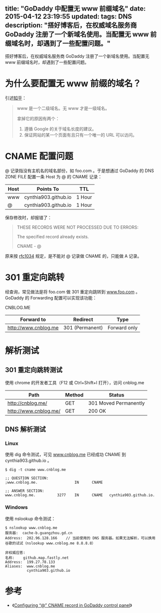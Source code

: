 title: "GoDaddy 中配置无 www 前缀域名"
date: 2015-04-12 23:19:55
updated: 
tags: DNS
description: "搭好博客后，在权威域名服务商 GoDaddy 注册了一个新域名使用。当配置无 www 前缀域名时，却遇到了一些配置问题。"
---

搭好博客后，在权威域名服务商 GoDaddy 注册了一个新域名使用。当配置无 www 前缀域名时，却遇到了一些配置问题。

# 为什么要配置无 www 前缀的域名？

引述[知乎](http://www.zhihu.com/question/20064691)：

> www 是一个二级域名。无 www 才是一级域名。
>
> 拿掉它的原因有两个：
>
> 1. 遵循 Google 的关于域名长度的建议。
> 2. 保证网站的某一个页面有且只有一个唯一的 URL 可以访问。

# CNAME 配置问题

@ 记录指没有主机名的域名部份，如 foo.com 。于是想通过 GoDaddy 的 DNS ZONE FILE 配置一条 Host 为 @ 的 CNAME 记录：

|Host|Points To|TTL|
|---|---|---|
|www|cynthia903.github.io|1 Hour|
|@|cynthia903.github.io|1 Hour|

保存修改时，却报错了：

> THESE RECORDS WERE NOT PROCESSED DUE TO ERRORS:
> 
> The specified record already exists.
> 
> CNAME - @

原来按 [rfc1034](http://www.ietf.org/rfc/rfc1034.txt) 规定，是不能对 @ 记录做 CNAME 的，只能做 A 记录。

# 301 重定向跳转

经查询，常见做法是将 foo.com 做 301 重定向跳转到 www.foo.com 。GoDaddy 的 Forwarding 配置可以实现该功能：

CNBLOG.ME

|Forward to|Redirect|Type|
|---|---|---|
|http://www.cnblog.me|301 (Permanent)|Forward only|

# 解析测试

## 301 重定向跳转测试

使用 chrome 的开发者工具（F12 或 Ctrl+Shift+I 打开），访问 cnblog.me

|Path|Method|Status|
|---|---|---|
|http://cnblog.me/|GET|301 Moved Permanently|
|http://www.cnblog.me/|GET|200 OK| 

## DNS 解析测试

### Linux

使用 dig 命令测试，可见 www.cnblog.me 已经成功 CNAME 到 cynthia903.github.io 。

```
$ dig -t cname www.cnblog.me

;; QUESTION SECTION:
;www.cnblog.me.                 IN      CNAME

;; ANSWER SECTION:
www.cnblog.me.          3277    IN      CNAME   cynthia903.github.io.
```

### Windows

使用 nslookup 命令测试：

```
$ nslookup www.cnblog.me
服务器:  cache-b.guangzhou.gd.cn
Address:  202.96.128.166	// 当前使用的 DNS 服务器。如果无法解析，可以换用谷歌的试试（nslookup www.cnblog.me 8.8.8.8）

非权威应答:
名称:    github.map.fastly.net
Address:  199.27.78.133
Aliases:  www.cnblog.me
          cynthia903.github.io
```

# 参考

* 《[Configuring “@” CNAME record in GoDaddy control panel](http://serverfault.com/questions/486406/configuring-cname-record-in-godaddy-control-panel)》